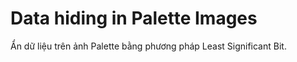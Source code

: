 # Data hiding in Palette Images
Ẩn dữ liệu trên ảnh Palette bằng phương pháp Least Significant Bit.
